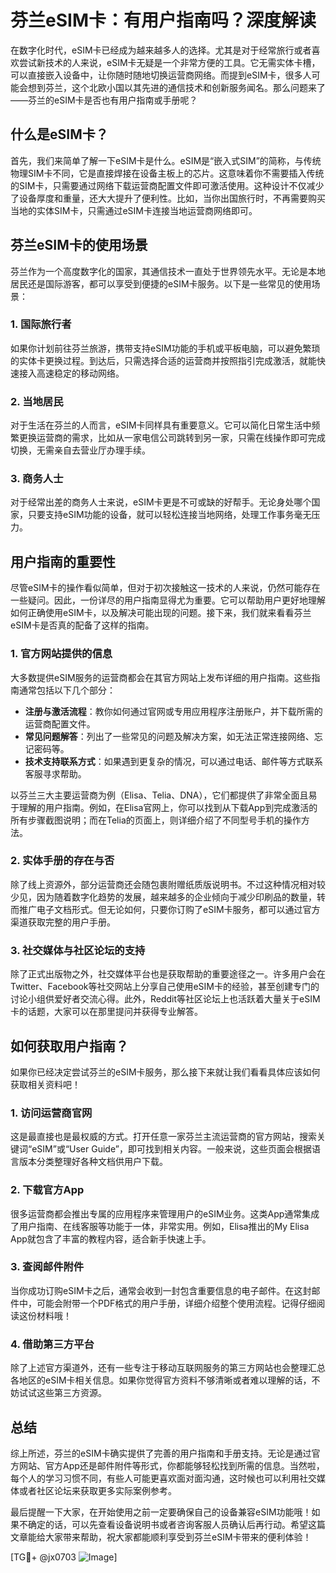 # 芬兰eSIM卡：有用户指南吗？深度解读

在数字化时代，eSIM卡已经成为越来越多人的选择。尤其是对于经常旅行或者喜欢尝试新技术的人来说，eSIM卡无疑是一个非常方便的工具。它无需实体卡槽，可以直接嵌入设备中，让你随时随地切换运营商网络。而提到eSIM卡，很多人可能会想到芬兰，这个北欧小国以其先进的通信技术和创新服务闻名。那么问题来了——芬兰的eSIM卡是否也有用户指南或手册呢？

## 什么是eSIM卡？

首先，我们来简单了解一下eSIM卡是什么。eSIM是“嵌入式SIM”的简称，与传统物理SIM卡不同，它是直接焊接在设备主板上的芯片。这意味着你不需要插入传统的SIM卡，只需要通过网络下载运营商配置文件即可激活使用。这种设计不仅减少了设备厚度和重量，还大大提升了便利性。比如，当你出国旅行时，不再需要购买当地的实体SIM卡，只需通过eSIM卡连接当地运营商网络即可。

## 芬兰eSIM卡的使用场景

芬兰作为一个高度数字化的国家，其通信技术一直处于世界领先水平。无论是本地居民还是国际游客，都可以享受到便捷的eSIM卡服务。以下是一些常见的使用场景：

### 1. 国际旅行者
如果你计划前往芬兰旅游，携带支持eSIM功能的手机或平板电脑，可以避免繁琐的实体卡更换过程。到达后，只需选择合适的运营商并按照指引完成激活，就能快速接入高速稳定的移动网络。

### 2. 当地居民
对于生活在芬兰的人而言，eSIM卡同样具有重要意义。它可以简化日常生活中频繁更换运营商的需求，比如从一家电信公司跳转到另一家，只需在线操作即可完成切换，无需亲自去营业厅办理手续。

### 3. 商务人士
对于经常出差的商务人士来说，eSIM卡更是不可或缺的好帮手。无论身处哪个国家，只要支持eSIM功能的设备，就可以轻松连接当地网络，处理工作事务毫无压力。

## 用户指南的重要性

尽管eSIM卡的操作看似简单，但对于初次接触这一技术的人来说，仍然可能存在一些疑问。因此，一份详尽的用户指南显得尤为重要。它可以帮助用户更好地理解如何正确使用eSIM卡，以及解决可能出现的问题。接下来，我们就来看看芬兰eSIM卡是否真的配备了这样的指南。

### 1. 官方网站提供的信息
大多数提供eSIM服务的运营商都会在其官方网站上发布详细的用户指南。这些指南通常包括以下几个部分：
- **注册与激活流程**：教你如何通过官网或专用应用程序注册账户，并下载所需的运营商配置文件。
- **常见问题解答**：列出了一些常见的问题及解决方案，如无法正常连接网络、忘记密码等。
- **技术支持联系方式**：如果遇到更复杂的情况，可以通过电话、邮件等方式联系客服寻求帮助。

以芬兰三大主要运营商为例（Elisa、Telia、DNA），它们都提供了非常全面且易于理解的用户指南。例如，在Elisa官网上，你可以找到从下载App到完成激活的所有步骤截图说明；而在Telia的页面上，则详细介绍了不同型号手机的操作方法。

### 2. 实体手册的存在与否
除了线上资源外，部分运营商还会随包裹附赠纸质版说明书。不过这种情况相对较少见，因为随着数字化趋势的发展，越来越多的企业倾向于减少印刷品的数量，转而推广电子文档形式。但无论如何，只要你订购了eSIM卡服务，都可以通过官方渠道获取完整的用户手册。

### 3. 社交媒体与社区论坛的支持
除了正式出版物之外，社交媒体平台也是获取帮助的重要途径之一。许多用户会在Twitter、Facebook等社交网站上分享自己使用eSIM卡的经验，甚至创建专门的讨论小组供爱好者交流心得。此外，Reddit等社区论坛上也活跃着大量关于eSIM卡的话题，大家可以在那里提问并获得专业解答。

## 如何获取用户指南？

如果你已经决定尝试芬兰的eSIM卡服务，那么接下来就让我们看看具体应该如何获取相关资料吧！

### 1. 访问运营商官网
这是最直接也是最权威的方式。打开任意一家芬兰主流运营商的官方网站，搜索关键词“eSIM”或“User Guide”，即可找到相关内容。一般来说，这些页面会根据语言版本分类整理好各种文档供用户下载。

### 2. 下载官方App
很多运营商都会推出专属的应用程序来管理用户的eSIM业务。这类App通常集成了用户指南、在线客服等功能于一体，非常实用。例如，Elisa推出的My Elisa App就包含了丰富的教程内容，适合新手快速上手。

### 3. 查阅邮件附件
当你成功订购eSIM卡之后，通常会收到一封包含重要信息的电子邮件。在这封邮件中，可能会附带一个PDF格式的用户手册，详细介绍整个使用流程。记得仔细阅读这份材料哦！

### 4. 借助第三方平台
除了上述官方渠道外，还有一些专注于移动互联网服务的第三方网站也会整理汇总各地区的eSIM卡相关信息。如果你觉得官方资料不够清晰或者难以理解的话，不妨试试这些第三方资源。

## 总结

综上所述，芬兰的eSIM卡确实提供了完善的用户指南和手册支持。无论是通过官方网站、官方App还是邮件附件等形式，你都能够轻松找到所需的信息。当然啦，每个人的学习习惯不同，有些人可能更喜欢面对面沟通，这时候也可以利用社交媒体或者社区论坛来获取更多实际案例参考。

最后提醒一下大家，在开始使用之前一定要确保自己的设备兼容eSIM功能哦！如果不确定的话，可以先查看设备说明书或者咨询客服人员确认后再行动。希望这篇文章能给大家带来帮助，祝大家都能顺利享受到芬兰eSIM卡带来的便利体验！

[TG💪+ @jx0703 ![Image](https://github.com/user-attachments/assets/dbca1d08-cadb-493c-b0ec-ad6f7a83f270)]